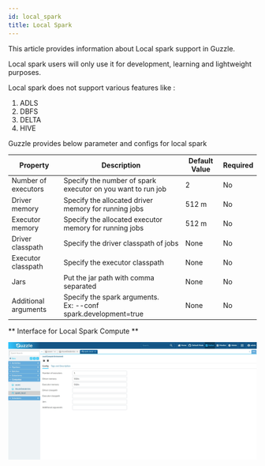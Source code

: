 ```yaml
---
id: local_spark
title: Local Spark
---
```


This article provides information about Local spark support in Guzzle.

Local spark users will only use it for development, learning and lightweight purposes.

Local spark does not support various features like : 

1. ADLS
2. DBFS
3. DELTA
4. HIVE

Guzzle provides below parameter and configs for local spark

|Property|Description|Default Value|Required|
|--- |--- |--- |--- |
|Number of executors|Specify the number of spark executor on you want to run job|2|No|
|Driver memory|Specify the allocated driver memory for running jobs|512 m|No|
|Executor memory|Specify the allocated executor memory for running jobs|512 m|No|
|Driver classpath|Specify the driver classpath of jobs|None|No|
|Executor classpath|Specify the executor classpath|None|No|
|Jars|Put the jar path with comma separated|None|No|
|Additional arguments|Specify the spark arguments. <br/> Ex: --conf spark.development=true|None|No|

** Interface for Local Spark Compute **

![image alt text](/img/docs/how-to-guides/compute/local_spark_1.jpg)


